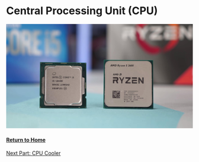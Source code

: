 # Central Processing Unit (CPU) 
![AMDvsIntel CPU](../images/intelAMD.jpg)
#### [Return to Home](https://github.com/rhd45-edu/IT-1600-Final-Project#readme)






[Next Part: CPU Cooler](cpucooler.md)
